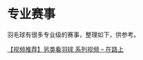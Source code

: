 # 专业赛事

羽毛球有很多专业级的赛事，整理如下，供参考。

[【视频推荐】另类看羽球 系列视频 – 在路上](https://www.crifan.com/badminton_battledore_speed/)

